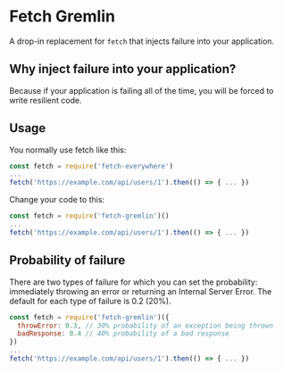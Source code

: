 # Fetch Gremlin

A drop-in replacement for `fetch` that injects failure into your application.  

## Why inject failure into your application?

Because if your application is failing all of the time, you will be forced to write resilient code.

## Usage

You normally use fetch like this:
```js
const fetch = require('fetch-everywhere')
...
fetch('https://example.com/api/users/1').then(() => { ... })
```

Change your code to this:
```js
const fetch = require('fetch-gremlin')()
...
fetch('https://example.com/api/users/1').then(() => { ... })
```

## Probability of failure

There are two types of failure for which you can set the probability: immediately throwing an error or returning an Internal Server Error.  The default for each type of failure is 0.2 (20%).

```js
const fetch = require('fetch-gremlin')({
  throwError: 0.3, // 30% probability of an exception being thrown
  badResponse: 0.4 // 40% probability of a bad response
})
...
fetch('https://example.com/api/users/1').then(() => { ... })
```
